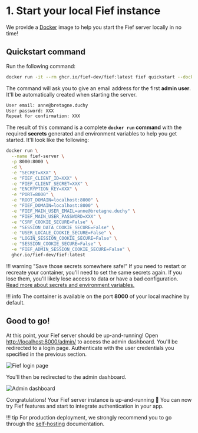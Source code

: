 # 1. Start your local Fief instance

We provide a [Docker](https://www.docker.com/get-started) image to help you start the Fief server locally in no time!

## Quickstart command

Run the following command:

```bash
docker run -it --rm ghcr.io/fief-dev/fief:latest fief quickstart --docker
```

The command will ask you to give an email address for the first **admin user**. It'll be automatically created when starting the server.

```bash
User email: anne@bretagne.duchy
User password: XXX
Repeat for confirmation: XXX
```

The result of this command is a complete **`docker run` command** with the required **secrets** generated and environment variables to help you get started. It'll look like the following:

```bash
docker run \
  --name fief-server \
  -p 8000:8000 \
  -d \
  -e "SECRET=XXX" \
  -e "FIEF_CLIENT_ID=XXX" \
  -e "FIEF_CLIENT_SECRET=XXX" \
  -e "ENCRYPTION_KEY=XXX" \
  -e "PORT=8000" \
  -e "ROOT_DOMAIN=localhost:8000" \
  -e "FIEF_DOMAIN=localhost:8000" \
  -e "FIEF_MAIN_USER_EMAIL=anne@bretagne.duchy" \
  -e "FIEF_MAIN_USER_PASSWORD=XXX" \
  -e "CSRF_COOKIE_SECURE=False" \
  -e "SESSION_DATA_COOKIE_SECURE=False" \
  -e "USER_LOCALE_COOKIE_SECURE=False" \
  -e "LOGIN_SESSION_COOKIE_SECURE=False" \
  -e "SESSION_COOKIE_SECURE=False" \
  -e "FIEF_ADMIN_SESSION_COOKIE_SECURE=False" \
  ghcr.io/fief-dev/fief:latest
```

!!! warning "Save those secrets somewhere safe!"
    If you need to restart or recreate your container, you'll need to set the same secrets again. If you lose them, you'll likely lose access to data or have a bad configuration. [Read more about secrets and environment variables.](../self-hosting/environment-variables.md)

!!! info
    The container is available on the port **8000** of your local machine by default.

## Good to go!

At this point, your Fief server should be up-and-running! Open [http://localhost:8000/admin/](http://localhost:8000/admin/) to access the admin dashboard. You'll be redirected to a login page. Authenticate with the user credentials you specified in the previous section.

![Fief login page](/assets/images/fief-login.png)

You'll then be redirected to the admin dashboard.

![Admin dashboard](/assets/images/admin-dashboard.png)

Congratulations! Your Fief server instance is up-and-running 🎉 You can now try Fief features and start to integrate authentication in your app.

!!! tip
    For production deployment, we strongly recommend you to go through the [self-hosting](../self-hosting/index.md) documentation.
